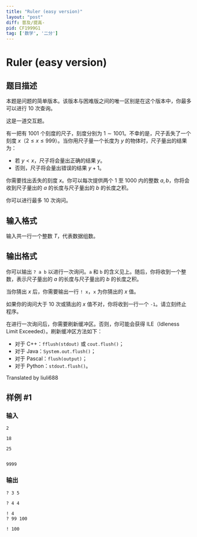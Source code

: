 ```yaml
---
title: "Ruler (easy version)"
layout: "post"
diff: 普及/提高-
pid: CF1999G1
tag: ['数学', '二分']
---
```


# Ruler (easy version)

## 题目描述

本题是问题的简单版本。该版本与困难版之间的唯一区别是在这个版本中，你最多可以进行 $10$ 次查询。

这是一道交互题。

有一把有 $1001$ 个刻度的尺子，刻度分别为 $1 \sim 1001$。不幸的是，尺子丢失了一个刻度 $x$（$2 \le x \le 999$）。当你用尺子量一个长度为 $y$ 的物体时，尺子量出的结果为：
- 若 $y < x$，尺子将会量出正确的结果 $y$。
- 否则，尺子将会量出错误的结果 $y + 1$。

你需要找出丢失的刻度 $x$。你可以每次提供两个 $1$ 至 $1000$ 内的整数 $a,b$，你将会收到尺子量出的 $a$ 的长度与尺子量出的 $b$ 的长度之积。

你可以进行最多 $10$ 次询问。

## 输入格式

输入共一行一个整数 $T$，代表数据组数。

## 输出格式

你可以输出 `? a b` 以进行一次询问。`a` 和 `b` 的含义见上。随后，你将收到一个整数，表示尺子量出的 $a$ 的长度与尺子量出的 $b$ 的长度之积。

当你猜出 $x$ 后，你需要输出一行 `! x`，`x` 为你猜出的 $x$ 值。

如果你的询问大于 $10$ 次或猜出的 $x$ 值不对，你将收到一行一个 `-1`。请立刻终止程序。

在进行一次询问后，你需要刷新缓冲区。否则，你可能会获得 ILE（Idleness Limit Exceeded）。刷新缓冲区方法如下：
- 对于 C++：`fflush(stdout)` 或 `cout.flush()`；
- 对于 Java：`System.out.flush()`；
- 对于 Pascal：`flush(output)`；
- 对于 Python：`stdout.flush()`。

Translated by liuli688

## 样例 #1

### 输入

```
2

18

25


9999
```

### 输出

```
? 3 5

? 4 4

! 4
? 99 100

! 100
```

